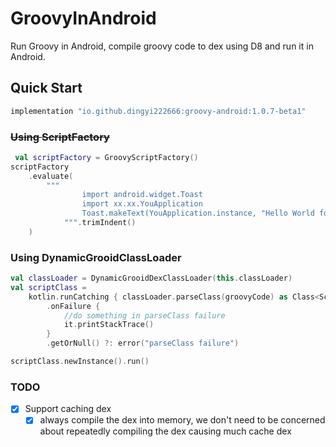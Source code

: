 # GroovyInAndroid

Run Groovy in Android, compile groovy code to dex using D8 and run it in Android.

## Quick Start

```groovy
implementation "io.github.dingyi222666:groovy-android:1.0.7-beta1"
```

### ~~Using ScriptFactory~~

```kotlin
 val scriptFactory = GroovyScriptFactory()
scriptFactory
    .evaluate(
        """
                import android.widget.Toast
                import xx.xx.YouApplication
                Toast.makeText(YouApplication.instance, "Hello World for groovy", Toast.LENGTH_SHORT).show()
            """.trimIndent()
    )
```

### Using DynamicGrooidClassLoader

```kotlin
val classLoader = DynamicGrooidDexClassLoader(this.classLoader)
val scriptClass =
    kotlin.runCatching { classLoader.parseClass(groovyCode) as Class<Script> }
        .onFailure {
            //do something in parseClass failure
            it.printStackTrace()
        }
        .getOrNull() ?: error("parseClass failure")

scriptClass.newInstance().run()
```


### TODO
 - [x] Support caching dex 
    - [x] always compile the dex into memory, we don't need to be concerned about repeatedly compiling the dex causing much cache dex